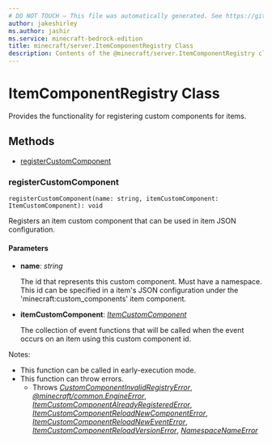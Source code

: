 ```yaml
---
# DO NOT TOUCH — This file was automatically generated. See https://github.com/mojang/minecraftapidocsgenerator to modify descriptions, examples, etc.
author: jakeshirley
ms.author: jashir
ms.service: minecraft-bedrock-edition
title: minecraft/server.ItemComponentRegistry Class
description: Contents of the @minecraft/server.ItemComponentRegistry class.
---
```

# ItemComponentRegistry Class

Provides the functionality for registering custom components for items.

## Methods
- [registerCustomComponent](#registercustomcomponent)

### **registerCustomComponent**
`
registerCustomComponent(name: string, itemCustomComponent: ItemCustomComponent): void
`

Registers an item custom component that can be used in item JSON configuration.

#### **Parameters**
- **name**: *string*
  
  The id that represents this custom component. Must have a namespace. This id can be specified in a item's JSON configuration under the 'minecraft:custom_components' item component.
- **itemCustomComponent**: [*ItemCustomComponent*](ItemCustomComponent.md)
  
  The collection of event functions that will be called when the event occurs on an item using this custom component id.
  
Notes:
- This function can be called in early-execution mode.
- This function can throw errors.
  - Throws [*CustomComponentInvalidRegistryError*](CustomComponentInvalidRegistryError.md), [*@minecraft/common.EngineError*](../../minecraft/common/EngineError.md), [*ItemCustomComponentAlreadyRegisteredError*](ItemCustomComponentAlreadyRegisteredError.md), [*ItemCustomComponentReloadNewComponentError*](ItemCustomComponentReloadNewComponentError.md), [*ItemCustomComponentReloadNewEventError*](ItemCustomComponentReloadNewEventError.md), [*ItemCustomComponentReloadVersionError*](ItemCustomComponentReloadVersionError.md), [*NamespaceNameError*](NamespaceNameError.md)
